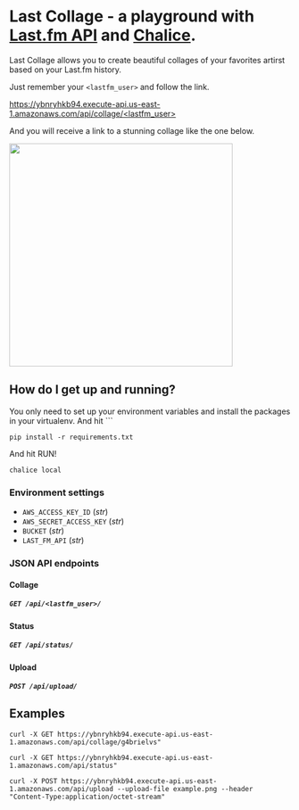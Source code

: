 # Last Collage - a playground with [Last.fm API](https://www.last.fm/api) and [Chalice](https://github.com/aws/chalice).

Last Collage allows you to create beautiful collages of your favorites artirst based on your Last.fm history.

Just remember your `<lastfm_user>` and follow the link.

[https://ybnryhkb94.execute-api.us-east-1.amazonaws.com/api/collage/<lastfm_user>](https://ybnryhkb94.execute-api.us-east-1.amazonaws.com/api/collage/)

And you will receive a link to a stunning collage like the one below.

<img src="https://s3.amazonaws.com/g4brielvs/9f7e2e5efcd94055a101b9610979c53e" width="400" height="400" />

## How do I get up and running?

You only need to set up your environment variables and install the packages in your virtualenv. And hit ```

```
pip install -r requirements.txt
```

And hit RUN!

```
chalice local
```

### Environment settings

* `AWS_ACCESS_KEY_ID` (_str_) 
* `AWS_SECRET_ACCESS_KEY` (_str_) 
* `BUCKET` (_str_) 
* `LAST_FM_API` (_str_)

### JSON API endpoints

#### Collage

##### `GET /api/<lastfm_user>/`

#### Status

##### `GET /api/status/`

#### Upload

##### `POST /api/upload/`

## Examples

```
curl -X GET https://ybnryhkb94.execute-api.us-east-1.amazonaws.com/api/collage/g4brielvs"
```

```
curl -X GET https://ybnryhkb94.execute-api.us-east-1.amazonaws.com/api/status"
```

```
curl -X POST https://ybnryhkb94.execute-api.us-east-1.amazonaws.com/api/upload --upload-file example.png --header "Content-Type:application/octet-stream"
```
